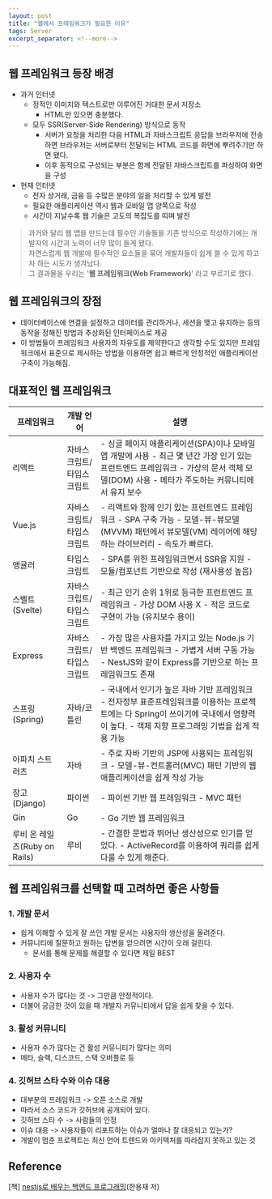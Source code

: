 ```yaml
---
layout: post
title: "웹에서 프레임워크가 필요한 이유"
tags: Server
excerpt_separator: <!--more-->
---
```


## 웹 프레임워크 등장 배경

- 과거 인터넷
  - 정적인 이미지와 텍스트로만 이루어진 거대한 문서 저장소
    - HTML만 있으면 충분했다.
  - 모두 SSR(Server-Side Rendering) 방식으로 동작
    - 서버가 요청을 처리한 다음 HTML과 자바스크립트 응답을 브라우저에 전송하면 브라우저는 서버로부터 전달되는 HTML 코드를 화면에 뿌려주기만 하면 됐다.<!--more-->
    - 이후 동적으로 구성되는 부분은 함께 전달된 자바스크립트를 파싱하여 화면을 구성
- 현재 인터넷
  - 전자 상거래, 금융 등 수많은 분야의 일을 처리할 수 있게 발전
  - 필요한 애플리케이션 역시 웹과 모바일 앱 양쪽으로 작성
  - 시간이 지날수록 웹 기술은 고도의 복잡도를 띠며 발전

> 과거와 달리 웹 앱을 만드는데 필수인 기술들을 기존 방식으로 작성하기에는 개발자의 시간과 노력이 너무 많이 들게 됐다.  
> 자연스럽게 웹 개발에 필수적인 요소들을 묶어 개발자들이 쉽게 쓸 수 있게 하고자 하는 시도가 생겨났다.  
> 그 결과물을 우리는 '**웹 프레임워크(Web Framework)**' 라고 부르기로 했다.

## 웹 프레임워크의 장점

- 데이터베이스에 연결을 설정하고 데이터를 관리하거나, 세션을 맺고 유지하는 등의 동작을 정해진 방법과 추상화된 인터페이스로 제공
- 이 방법들이 프레임워크 사용자의 자유도를 제약한다고 생각할 수도 있지만 프레임워크에서 표준으로 제시하는 방법을 이용하면 쉽고 빠르게 안정적인 애플리케이션 구축이 가능해짐.

## 대표적인 웹 프레임워크

| **프레임워크**                | **개발 언어**             | **설명**                                                                                                                                                                                     |
| ----------------------------- | ------------------------- | -------------------------------------------------------------------------------------------------------------------------------------------------------------------------------------------- |
| 리액트                        | 자바스크립트/타입스크립트 | \- 싱글 페이지 애플리케이션(SPA)이나 모바일 앱 개발에 사용 \- 최근 몇 년간 가장 인기 있는 프런트엔드 프레임워크 \- 가상의 문서 객체 모델(DOM) 사용 \- 메타가 주도하는 커뮤니티에서 유지 보수 |
| Vue.js                        | 자바스크립트/타입스크립트 | \- 리액트와 함께 인기 있는 프런트엔드 프레임워크 \- SPA 구축 가능 \- 모델-뷰-뷰모델(MVVM) 패턴에서 뷰모델(VM) 레이어에 해당하는 라이브러리 \- 속도가 빠르다.                                 |
| 앵귤러                        | 타입스크립트              | \- SPA를 위한 프레임워크면서 SSR을 지원 \- 모듈/컴포넌트 기반으로 작성 (재사용성 높음)                                                                                                       |
| 스벨트(Svelte)                | 자바스크립트/타입스크립트 | \- 최근 인기 순위 1위로 등극한 프런트엔드 프레임워크 \- 가상 DOM 사용 X \- 적은 코드로 구현이 가능 (유지보수 용이)                                                                           |
| Express                       | 자바스크립트/타입스크립트 | \- 가장 많은 사용자를 가지고 있는 Node.js 기반 백엔드 프레임워크 \- 가볍게 서버 구동 가능 \- NestJS와 같이 Express를 기반으로 하는 프레임워크도 존재                                         |
| 스프링(Spring)                | 자바/코틀린               | \- 국내에서 인기가 높은 자바 기반 프레임워크 \- 전자정부 표준프레임워크를 이용하는 프로젝트에는 다 Spring이 쓰이기에 국내에서 영향력이 높다. \- 객체 지향 프로그래밍 기법을 쉽게 적용 가능   |
| 아파치 스트러츠               | 자바                      | \- 주로 자바 기반의 JSP에 사용되는 프레임워크 \- 모델-뷰-컨트롤러(MVC) 패턴 기반의 웹 애플리케이션을 쉽게 작성 가능                                                                          |
| 장고(Django)                  | 파이썬                    | \- 파이썬 기반 웹 프레임워크 \- MVC 패턴                                                                                                                                                     |
| Gin                           | Go                        | \- Go 기반 웹 프레임워크                                                                                                                                                                     |
| 루비 온 레일즈(Ruby on Rails) | 루비                      | \- 간결한 문법과 뛰어난 생산성으로 인기를 얻었다. \- ActiveRecord를 이용하여 쿼리를 쉽게 다룰 수 있게 해준다.                                                                                |

## 웹 프레임워크를 선택할 때 고려하면 좋은 사항들

### 1\. 개발 문서

- 쉽게 이해할 수 있게 잘 쓰인 개발 문서는 사용자의 생산성을 올려준다.
- 커뮤니티에 질문하고 원하는 답변을 얻으려면 시간이 오래 걸린다.
  - 문서를 통해 문제를 해결할 수 있다면 제일 BEST

### 2\. 사용자 수

- 사용자 수가 많다는 것 -> 그만큼 안정적이다.
- 더불어 궁금한 것이 있을 때 개발자 커뮤니티에서 답을 쉽게 찾을 수 있다.

### 3\. 활성 커뮤니티

- 사용자 수가 많다는 건 활성 커뮤니티가 많다는 의미
- 메타, 슬랙, 디스코드, 스택 오버플로 등

### 4\. 깃허브 스타 수와 이슈 대응

- 대부분의 프레임워크 -> 오픈 소스로 개발
- 따라서 소스 코드가 깃허브에 공개되어 있다.
- 깃허브 스타 수 -> 사람들의 인정
- 이슈 대응 -> 사용자들이 리포트하는 이슈가 얼마나 잘 대응되고 있는가?
- 개발이 멈춘 프로젝트는 최신 언어 트렌드와 아키텍처를 따라잡지 못하고 있는 것

## Reference

\[책\] [nestjs로 배우는 백엔드 프로그래밍](https://www.aladin.co.kr/shop/wproduct.aspx?ItemId=306191959&start=pgooglemc)(한용재 저)
